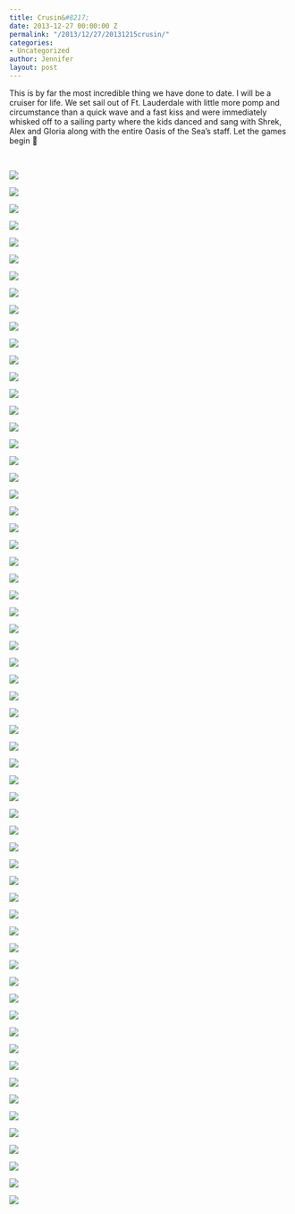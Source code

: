 ```yaml
---
title: Crusin&#8217;
date: 2013-12-27 00:00:00 Z
permalink: "/2013/12/27/20131215crusin/"
categories:
- Uncategorized
author: Jennifer
layout: post
---
```


This is by far the most incredible thing we have done to date. I will be a cruiser for life. We set sail out of Ft. Lauderdale with little more pomp and circumstance than a quick wave and a fast kiss and were immediately whisked off to a sailing party where the kids danced and sang with Shrek, Alex and Gloria along with the entire Oasis of the Sea&#8217;s staff. Let the games begin 🙂

&nbsp;

<div class="image-gallery-wrapper">
  <p>
    <img src="/assets/images/Crusinand-8217/DSC00689.JPG" />
  </p>

  <p>
    <img src="/assets/images/Crusinand-8217/DSC00599.JPG" />
  </p>

  <p>
    <img src="/assets/images/Crusinand-8217/DSC00598.JPG" />
  </p>

  <p>
    <img src="/assets/images/Crusinand-8217/DSC00659.JPG" />
  </p>

  <p>
    <img src="/assets/images/Crusinand-8217/DSC00618.JPG" />
  </p>

  <p>
    <img src="/assets/images/Crusinand-8217/DSC00639.JPG" />
  </p>

  <p>
    <img src="/assets/images/Crusinand-8217/2013-12-18+07.16.27.jpg" />
  </p>

  <p>
    <img src="/assets/images/Crusinand-8217/DSC00644.JPG" />
  </p>

  <p>
    <img src="/assets/images/Crusinand-8217/DSC00648.JPG" />
  </p>

  <p>
    <img src="/assets/images/Crusinand-8217/DSC00645.JPG" />
  </p>

  <p>
    <img src="/assets/images/Crusinand-8217/DSC00647.JPG" />
  </p>

  <p>
    <img src="/assets/images/Crusinand-8217/DSC00650.JPG" />
  </p>

  <p>
    <img src="/assets/images/Crusinand-8217/DSC00657.JPG" />
  </p>

  <p>
    <img src="/assets/images/Crusinand-8217/DSC00692.JPG" />
  </p>

  <p>
    <img src="/assets/images/Crusinand-8217/DSC00694.JPG" />
  </p>

  <p>
    <img src="/assets/images/Crusinand-8217/DSC00698.JPG" />
  </p>

  <p>
    <img src="/assets/images/Crusinand-8217/DSC00699.JPG" />
  </p>

  <p>
    <img src="/assets/images/Crusinand-8217/2013-12-19+12.36.03.jpg" />
  </p>

  <p>
    <img src="/assets/images/Crusinand-8217/DSC00704.JPG" />
  </p>

  <p>
    <img src="/assets/images/Crusinand-8217/DSC00705.JPG" />
  </p>

  <p>
    <img src="/assets/images/Crusinand-8217/2013-12-20+12.54.48.jpg" />
  </p>

  <p>
    <img src="/assets/images/Crusinand-8217/2013-12-20+12.53.11.jpg" />
  </p>

  <p>
    <img src="/assets/images/Crusinand-8217/2013-12-20+12.52.53.jpg" />
  </p>

  <p>
    <img src="/assets/images/Crusinand-8217/2013-12-20+12.52.26.jpg" />
  </p>

  <p>
    <img src="/assets/images/Crusinand-8217/2013-12-20+15.13.43.jpg" />
  </p>

  <p>
    <img src="/assets/images/Crusinand-8217/2013-12-20+15.13.37.jpg" />
  </p>

  <p>
    <img src="/assets/images/Crusinand-8217/DSC00715.JPG" />
  </p>

  <p>
    <img src="/assets/images/Crusinand-8217/DSC00723.JPG" />
  </p>

  <p>
    <img src="/assets/images/Crusinand-8217/DSC00716.JPG" />
  </p>

  <p>
    <img src="/assets/images/Crusinand-8217/2013-12-19+18.21.26.jpg" />
  </p>

  <p>
    <img src="/assets/images/Crusinand-8217/DSC00719.JPG" />
  </p>

  <p>
    <img src="/assets/images/Crusinand-8217/2013-12-19+18.23.22.jpg" />
  </p>

  <p>
    <img src="/assets/images/Crusinand-8217/DSC00729.JPG" />
  </p>

  <p>
    <img src="/assets/images/Crusinand-8217/DSC00726.JPG" />
  </p>

  <p>
    <img src="/assets/images/Crusinand-8217/DSC00720.JPG" />
  </p>

  <p>
    <img src="/assets/images/Crusinand-8217/2013-12-19+18.23.15.jpg" />
  </p>

  <p>
    <img src="/assets/images/Crusinand-8217/2013-12-19+18.23.08.jpg" />
  </p>

  <p>
    <img src="/assets/images/Crusinand-8217/2013-12-19+16.51.23.jpg" />
  </p>

  <p>
    <img src="/assets/images/Crusinand-8217/2013-12-19+16.51.12.jpg" />
  </p>

  <p>
    <img src="/assets/images/Crusinand-8217/2013-12-19+16.17.47.jpg" />
  </p>

  <p>
    <img src="/assets/images/Crusinand-8217/2013-12-19+16.51.03.jpg" />
  </p>

  <p>
    <img src="/assets/images/Crusinand-8217/2013-12-19+16.50.54.jpg" />
  </p>

  <p>
    <img src="/assets/images/Crusinand-8217/2013-12-18+19.36.02.jpg" />
  </p>

  <p>
    <img src="/assets/images/Crusinand-8217/2013-12-14+17.08.59.jpg" />
  </p>

  <p>
    <img src="/assets/images/Crusinand-8217/2013-12-18+19.06.02.jpg" />
  </p>

  <p>
    <img src="/assets/images/Crusinand-8217/2013-12-14+17.09.46.jpg" />
  </p>

  <p>
    <img src="/assets/images/Crusinand-8217/2013-12-19+15.56.18.jpg" />
  </p>

  <p>
    <img src="/assets/images/Crusinand-8217/2013-12-18+19.05.33.jpg" />
  </p>

  <p>
    <img src="/assets/images/Crusinand-8217/2013-12-18+17.57.03.jpg" />
  </p>

  <p>
    <img src="/assets/images/Crusinand-8217/2013-12-18+15.52.57.jpg" />
  </p>

  <p>
    <img src="/assets/images/Crusinand-8217/2013-12-18+14.56.43.jpg" />
  </p>

  <p>
    <img src="/assets/images/Crusinand-8217/2013-12-17+10.15.14.jpg" />
  </p>

  <p>
    <img src="/assets/images/Crusinand-8217/2013-12-14+18.01.32.jpg" />
  </p>

  <p>
    <img src="/assets/images/Crusinand-8217/2013-12-14+18.01.29.jpg" />
  </p>

  <p>
    <img src="/assets/images/Crusinand-8217/2013-12-14+18.01.09.jpg" />
  </p>

  <p>
    <img src="/assets/images/Crusinand-8217/2013-12-14+17.33.19.jpg" />
  </p>

  <p>
    <img src="/assets/images/Crusinand-8217/2013-12-14+11.35.30.jpg" />
  </p>

  <p>
    <img src="/assets/images/Crusinand-8217/DSC00596.JPG" />
  </p>

  <p>
    <img src="/assets/images/Crusinand-8217/DSC00711.JPG" />
  </p>

  <p>
    <img src="/assets/images/Crusinand-8217/DSC00712.JPG" />
  </p>

  <p>
    <img src="/assets/images/Crusinand-8217/DSC00714.JPG" />
  </p>

  <p>
    <img src="/assets/images/Crusinand-8217/DSC00581.JPG" />
  </p>
</div>
